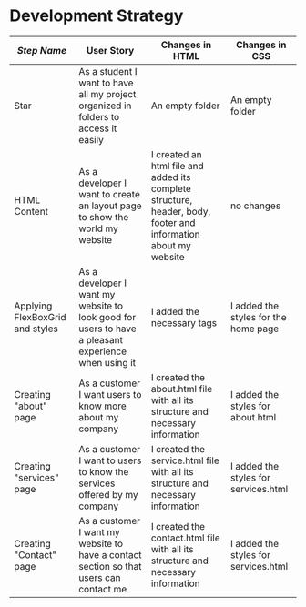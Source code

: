 # Development Strategy

| _Step Name_ | User Story | Changes in HTML | Changes in CSS |
| --- | --- | --- | --- | 
| Star | As a student I want to have all my project organized in folders to access it easily | An empty folder| An empty folder |
| HTML Content| As a developer I want to create an layout page to show the world my website |I created an html file and added its complete structure, header, body, footer and information about my website | no changes | 
|Applying FlexBoxGrid and styles | As a developer I want my website to look good for users to have a pleasant experience when using it| I added the necessary tags | I added the styles for the home page |
|Creating  "about" page | As a customer I want users to know more about my company | I created the about.html file with all its structure and necessary information |I added the styles for about.html |
| Creating  "services" page  | As a customer I want to users to know the services offered by my company |I created the service.html file with all its structure and necessary information |I added the styles for services.html |
| Creating  "Contact" page | As a customer I want my website to have a contact section so that users can contact me | I created the contact.html file with all its structure and necessary information | I added the styles for services.html|